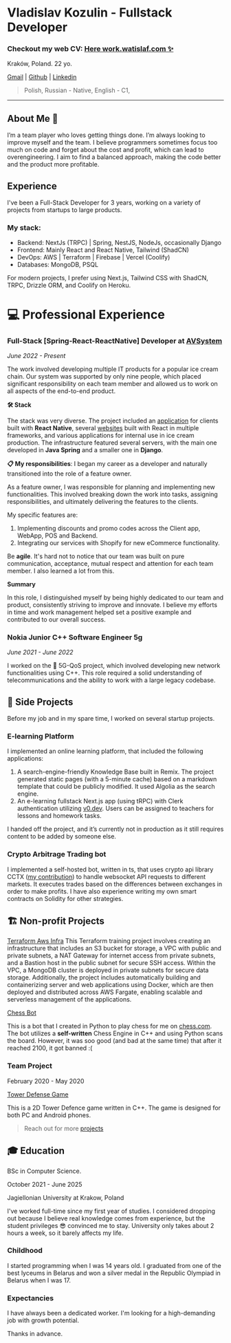 # Vladislav Kozulin - Fullstack Developer

### Checkout my web CV: **[Here work.watislaf.com ✨](https://work.watislaf.com/aboutMe/)**

Kraków, Poland. 22 yo.

[Gmail](mailto:watislaf@gmail.com) | [Github](github.com/watislaf) | [Linkedin](linkedin.com/in/watislaf)

> Polish, Russian - Native, English - C1, 

---

## About Me 🌟
I’m a team player who loves getting things done. I’m always looking to improve myself and the team. I believe programmers sometimes focus too much on code and forget about the cost and profit, which can lead to overengineering.
I aim to find a balanced approach, making the code better and the product more profitable.

## Experience
I've been a Full-Stack Developer for 3 years, working on a variety of projects from startups to large products.

### My stack:
* Backend: NextJs (TRPC) | Spring, NestJS, NodeJs, occasionally Django
* Frontend: Mainly React and React Native, Tailwind (ShadCN)
* DevOps: AWS | Terraform | Firebase | Vercel (Coolify)
* Databases: MongoDB, PSQL

For modern projects, I prefer using Next.js, Tailwind CSS with ShadCN, TRPC, Drizzle ORM, and Coolify on Heroku.

# 💻 Professional Experience

### Full-Stack [Spring-React-ReactNative] Developer at [AVSystem](https://www.avsystem.com/)

*June 2022 - Present*

The work involved developing multiple IT products for a popular ice cream chain.
Our system was supported by only nine people, which placed significant responsibility on each team member and allowed us to work on all aspects of the end-to-end product.

**🛠 Stack**

The stack was very diverse. The project included an [application](https://goodlood.com/app/) for clients built with **React Native**, several [websites](https://goodlood.com/delivery/en) built with React in multiple frameworks, and various applications for internal use in ice cream production. The infrastructure featured several servers, with the main one developed in **Java Spring** and a smaller one in **Django**.

**📋️ My responsibilities**:
I began my career as a developer and naturally transitioned into the role of a feature owner.

As a feature owner, I was responsible for planning and implementing new functionalities. This involved breaking down the work into tasks, assigning responsibilities, and ultimately delivering the features to the clients.

My specific features are:

1) Implementing discounts and promo codes across the Client app, WebApp, POS and Backend.
2) Integrating our services with Shopify for new eCommerce functionality.

Be **agile**. It's hard not to notice that our team was built on pure communication, acceptance, mutual respect and attention for each team member. I also learned a lot from this.

**Summary**

In this role, I distinguished myself by being highly dedicated to our team and product, consistently striving to improve and innovate.
I believe my efforts in time and work management helped set a positive example and contributed to our overall success.

### Nokia Junior C++ Software Engineer 5g

*June 2021 - June 2022*

I worked on the 📡 5G-QoS project, which involved developing new network functionalities using C++. This role required a solid understanding of telecommunications and the ability to work with a large legacy codebase.

## 🚀️ Side Projects
Before my job and in my spare time, I worked on several startup projects.

### E-learning Platform
I implemented an online learning platform, that included the following applications:

1) A search-engine-friendly Knowledge Base built in Remix. The project generated static pages (with a 5-minute cache) based on a markdown template that could be publicly modified. It used Algolia as the search engine.
2) An e-learning fullstack Next.js app (using tRPC) with Clerk authentication utilizing [v0.dev](https://v0.dev/). Users can be assigned to teachers for lessons and homework tasks.

I handed off the project, and it’s currently not in production as it still requires content to be added by someone else.

### Crypto Arbitrage Trading bot
I implemented a self-hosted bot, written in ts, that uses crypto api library CCTX ([my contribution](https://github.com/ccxt/ccxt/pull/23461)) to handle websocket API requests to different markets.
It executes trades based on the differences between exchanges in order to make profits. I have also experience writing my own smart contracts on Solidity for other strategies. 

## 🏗️ Non-profit Projects
[Terraform Aws Infra](https://github.com/watislaf/dcms/tree/master/infra)
This Terraform training project involves creating an infrastructure that includes an S3 bucket for storage, a VPC with public and private subnets, a NAT Gateway for internet access from private subnets, and a Bastion host in the public subnet for secure SSH access. Within the VPC, a MongoDB cluster is deployed in private subnets for secure data storage. Additionally, the project includes automatically building and containerizing server and web applications using Docker, which are then deployed and distributed across AWS Fargate, enabling scalable and serverless management of the applications.

[Chess Bot](https://github.com/watislaf/chessbot)

This is a bot that I created in Python to play chess for me on [chess.com](http://chess.com/). The bot utilizes a **self-written** Chess Engine in C++ and using Python scans the board. However, it was soo good (and bad at the same time) that after it reached 2100, it got banned :(

### Team Project

February 2020 - May 2020

[Tower Defense Game](https://github.com/PGSStas/techvscats)

This is a 2D Tower Defence game written in C++. The game is designed for both PC and Android phones.

> Reach out for more [projects](https://github.com/watislaf?tab=repositories)


## 🎓 Education

BSc in Computer Science.

October 2021 - June 2025

Jagiellonian University at Krakow, Poland

I've worked full-time since my first year of studies. I considered dropping out because I believe real knowledge comes from experience, but the student privileges 😎 convinced me to stay. University only takes about 2 hours a week, so it barely affects my life.


### Childhood

I started programming when I was 14 years old. I graduated from one of the best lyceums in Belarus and won a silver medal in the Republic Olympiad in Belarus when I was 17.

### Expectancies
I have always been a dedicated worker. I'm looking for a high-demanding job with growth potential.

Thanks in advance.